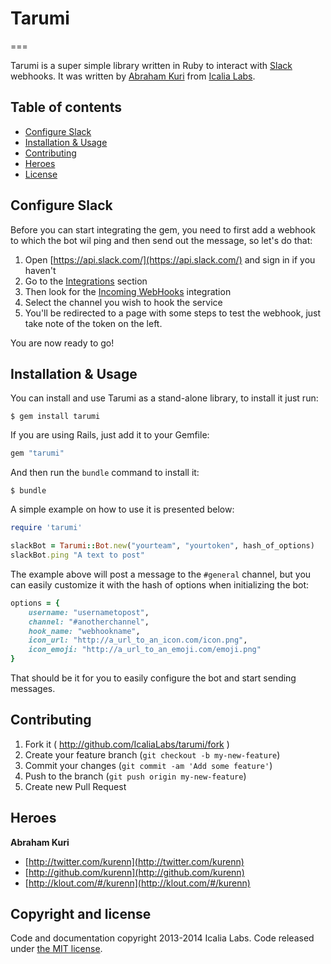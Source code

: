 # Tarumi
===

Tarumi is a super simple library written in Ruby to interact with [Slack](https://slack.com/) webhooks. It was written by [Abraham Kuri](https://github.com/kurenn) from [Icalia Labs](https://github.com/IcaliaLabs).

## Table of contents
- [Configure Slack](#configure-slack)
- [Installation & Usage](#installation-&-usage)
- [Contributing](#contributing)
- [Heroes](#heroes)
- [License](#license)

## Configure Slack

Before you can start integrating the gem, you need to first add a webhook to which the bot wil ping and then send out the message, so let's do that:

1. Open [https://api.slack.com/](https://api.slack.com/) and sign in if you haven't
2. Go to the [Integrations](https://icalialabs.slack.com/services/new) section
3. Then look for the [Incoming WebHooks](https://icalialabs.slack.com/services/new/incoming-webhook) integration
4. Select the channel you wish to hook the service
5. You'll be redirected to a page with some steps to test the webhook, just take note of the token on the left.

You are now ready to go!


## Installation & Usage

You can install and use Tarumi as a stand-alone library, to install it just run:

```console
$ gem install tarumi
```

If you are using Rails, just add it to your Gemfile:

```ruby
gem "tarumi"
```

And then run the `bundle` command to install it:

```console
$ bundle
```

A simple example on how to use it is presented below:

```ruby
require 'tarumi'

slackBot = Tarumi::Bot.new("yourteam", "yourtoken", hash_of_options)
slackBot.ping "A text to post"
```

The example above will post a message to the `#general` channel, but you can easily customize it with the hash of options when initializing the bot:

```ruby
options = {
	username: "usernametopost",
	channel: "#anotherchannel",
	hook_name: "webhookname",
	icon_url: "http://a_url_to_an_icon.com/icon.png",
	icon_emoji: "http://a_url_to_an_emoji.com/emoji.png"
}
```
That should be it for you to easily configure the bot and start sending messages.



## Contributing

1. Fork it ( http://github.com/IcaliaLabs/tarumi/fork )
2. Create your feature branch (`git checkout -b my-new-feature`)
3. Commit your changes (`git commit -am 'Add some feature'`)
4. Push to the branch (`git push origin my-new-feature`)
5. Create new Pull Request


## Heroes

**Abraham Kuri**

+ [http://twitter.com/kurenn](http://twitter.com/kurenn)
+ [http://github.com/kurenn](http://github.com/kurenn)
+ [http://klout.com/#/kurenn](http://klout.com/#/kurenn)


## Copyright and license

Code and documentation copyright 2013-2014 Icalia Labs. Code released under [the MIT license](LICENSE).
